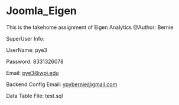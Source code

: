 # Joomla_Eigen
This is the takehome assignment of Eigen Analytics
@Author: Bernie

SuperUser Info:

UserName: pye3

Password: 8331326078

Email:    pye3@wpi.edu


Backend Config Email: ypybernie@gmail.com

Data Table File: test.sql


